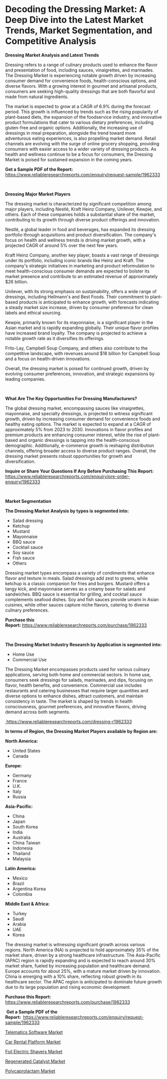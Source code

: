 <p><h1>Decoding the Dressing Market: A Deep Dive into the Latest Market Trends, Market Segmentation, and Competitive Analysis</h1></p><p><strong>Dressing Market Analysis and Latest Trends</strong></p>
<p><p>Dressing refers to a range of culinary products used to enhance the flavor and presentation of food, including sauces, vinaigrettes, and marinades. The Dressing Market is experiencing notable growth driven by increasing consumer demand for convenience foods, health-conscious options, and diverse flavors. With a growing interest in gourmet and artisanal products, consumers are seeking high-quality dressings that are both flavorful and made from natural ingredients.</p><p>The market is expected to grow at a CAGR of 6.9% during the forecast period. This growth is influenced by trends such as the rising popularity of plant-based diets, the expansion of the foodservice industry, and innovative product formulations that cater to various dietary preferences, including gluten-free and organic options. Additionally, the increasing use of dressings in meal preparation, alongside the trend toward more adventurous eating experiences, is also propelling market demand. Retail channels are evolving with the surge of online grocery shopping, providing consumers with easier access to a wider variety of dressing products. As health and wellness continue to be a focus for consumers, the Dressing Market is poised for sustained expansion in the coming years.</p></p>
<p><strong>Get a Sample PDF of the Report:&nbsp;</strong> <a href="https://www.reliableresearchreports.com/enquiry/request-sample/1962333?utm_campaign=34&utm_medium=2&utm_source=Github&utm_content=ia&utm_term=14112024&utm_id=dressing">https://www.reliableresearchreports.com/enquiry/request-sample/1962333</a></p>
<p>&nbsp;</p>
<p><strong>Dressing Major Market Players</strong></p>
<p><p>The dressing market is characterized by significant competition among major players, including Nestlé, Kraft Heinz Company, Unilever, Kewpie, and others. Each of these companies holds a substantial share of the market, contributing to its growth through diverse product offerings and innovation.</p><p>Nestlé, a global leader in food and beverages, has expanded its dressing portfolio through acquisitions and product diversification. The company's focus on health and wellness trends is driving market growth, with a projected CAGR of around 5% over the next few years.</p><p>Kraft Heinz Company, another key player, boasts a vast range of dressings under its portfolio, including iconic brands like Heinz and Kraft. The company's strategic initiatives in marketing and product reformulation to meet health-conscious consumer demands are expected to bolster its market presence and contribute to an estimated revenue of approximately $26 billion.</p><p>Unilever, with its strong emphasis on sustainability, offers a wide range of dressings, including Hellmann's and Best Foods. Their commitment to plant-based products is anticipated to enhance growth, with forecasts indicating a steady market size increase, driven by consumer preference for clean labels and ethical sourcing.</p><p>Kewpie, primarily known for its mayonnaise, is a significant player in the Asian market and is rapidly expanding globally. Their unique flavor profiles have increased brand loyalty. The company is projected to achieve a notable growth rate as it diversifies its offerings.</p><p>Frito-Lay, Campbell Soup Company, and others also contribute to the competitive landscape, with revenues around $18 billion for Campbell Soup and a focus on health-driven innovations.</p><p>Overall, the dressing market is poised for continued growth, driven by evolving consumer preferences, innovation, and strategic expansions by leading companies.</p></p>
<p>&nbsp;</p>
<p><strong>What Are The Key Opportunities For Dressing Manufacturers?</strong></p>
<p><p>The global dressing market, encompassing sauces like vinaigrettes, mayonnaise, and specialty dressings, is projected to witness significant growth, driven by increasing consumer demand for convenience foods and healthy eating options. The market is expected to expand at a CAGR of approximately 5% from 2023 to 2030. Innovations in flavor profiles and premium products are enhancing consumer interest, while the rise of plant-based and organic dressings is tapping into the health-conscious demographic. Additionally, e-commerce growth is reshaping distribution channels, offering broader access to diverse product ranges. Overall, the dressing market presents robust opportunities for growth and diversification.</p></p>
<p><strong>Inquire or Share Your Questions If Any Before Purchasing This Report:</strong> <a href="https://www.reliableresearchreports.com/enquiry/pre-order-enquiry/1962333?utm_campaign=34&utm_medium=2&utm_source=Github&utm_content=ia&utm_term=14112024&utm_id=dressing">https://www.reliableresearchreports.com/enquiry/pre-order-enquiry/1962333</a></p>
<p>&nbsp;</p>
<p><strong>Market Segmentation</strong></p>
<p><strong>The Dressing Market Analysis by types is segmented into:</strong></p>
<p><ul><li>Salad dressing</li><li>Ketchup</li><li>Mustard</li><li>Mayonnaise</li><li>BBQ sauce</li><li>Cocktail sauce</li><li>Soy sauce</li><li>Fish sauce</li><li>Others</li></ul></p>
<p><p>Dressing market types encompass a variety of condiments that enhance flavor and texture in meals. Salad dressings add zest to greens, while ketchup is a classic companion for fries and burgers. Mustard offers a tangy kick, and mayonnaise serves as a creamy base for salads and sandwiches. BBQ sauce is essential for grilling, and cocktail sauce complements seafood dishes. Soy and fish sauces provide umami in Asian cuisines, while other sauces capture niche flavors, catering to diverse culinary preferences.</p></p>
<p><strong>Purchase this Report:&nbsp;</strong><a href="https://www.reliableresearchreports.com/purchase/1962333?utm_campaign=34&utm_medium=2&utm_source=Github&utm_content=ia&utm_term=14112024&utm_id=dressing">https://www.reliableresearchreports.com/purchase/1962333</a></p>
<p>&nbsp;</p>
<p><strong>The Dressing Market Industry Research by Application is segmented into:</strong></p>
<p><ul><li>Home Use</li><li>Commercial Use</li></ul></p>
<p><p>The Dressing Market encompasses products used for various culinary applications, serving both home and commercial sectors. In home use, consumers seek dressings for salads, marinades, and dips, focusing on flavor, health benefits, and convenience. Commercial use includes restaurants and catering businesses that require larger quantities and diverse options to enhance dishes, attract customers, and maintain consistency in taste. The market is shaped by trends in health consciousness, gourmet preferences, and innovative flavors, driving demand across both segments.</p></p>
<p><a href="https://www.reliableresearchreports.com/dressing-r1962333?utm_campaign=34&utm_medium=2&utm_source=Github&utm_content=ia&utm_term=14112024&utm_id=dressing">&nbsp;https://www.reliableresearchreports.com/dressing-r1962333</a></p>
<p><strong>In terms of Region, the Dressing Market Players available by Region are:</strong></p>
<p>
    <p> <strong> North America: </strong>
        <ul>
            <li>United States</li>
            <li>Canada</li>
        </ul>
        </p> 
    <p> <strong> Europe: </strong>
        <ul>
            <li>Germany</li>
            <li>France</li>
            <li>U.K.</li>
            <li>Italy</li>
            <li>Russia</li>
        </ul>
        </p> 
    <p> <strong> Asia-Pacific: </strong>
        <ul>
            <li>China</li>
            <li>Japan</li>
            <li>South Korea</li>
            <li>India</li>
            <li>Australia</li>
            <li>China Taiwan</li>
            <li>Indonesia</li>
            <li>Thailand</li>
            <li>Malaysia</li>
        </ul>
        </p> 
    <p> <strong> Latin America: </strong>
        <ul>
            <li>Mexico</li>
            <li>Brazil</li>
            <li>Argentina Korea</li>
            <li>Colombia</li>
        </ul>
        </p> 
    <p> <strong> Middle East & Africa: </strong>
        <ul>
            <li>Turkey</li>
            <li>Saudi</li>
            <li>Arabia</li>
            <li>UAE</li>
            <li>Korea</li>
        </ul>
    </p>
    </p>
<p><p>The dressing market is witnessing significant growth across various regions. North America (NA) is projected to hold approximately 35% of the market share, driven by a strong healthcare infrastructure. The Asia-Pacific (APAC) region is rapidly expanding and is expected to reach around 30% market share, fueled by increasing population and healthcare demand. Europe accounts for about 25%, with a mature market driven by innovation. China is emerging with a 10% share, reflecting robust growth in its healthcare sector. The APAC region is anticipated to dominate future growth due to its large population and rising economic development.</p></p>
<p><strong>Purchase this Report: </strong><a href="https://www.reliableresearchreports.com/purchase/1962333?utm_campaign=34&utm_medium=2&utm_source=Github&utm_content=ia&utm_term=14112024&utm_id=dressing">https://www.reliableresearchreports.com/purchase/1962333</a></p>
<p>&nbsp;<strong>Get a Sample PDF of the Report:&nbsp;&nbsp;</strong><a href="https://www.reliableresearchreports.com/enquiry/request-sample/1962333?utm_campaign=34&utm_medium=2&utm_source=Github&utm_content=ia&utm_term=14112024&utm_id=dressing">https://www.reliableresearchreports.com/enquiry/request-sample/1962333</a></p>
<p><strong></strong></p>
<p><p><a href="https://issuu.com/reportprime-2/docs/telematics-software-market-size-203_c17011e9cb678e?utm_campaign=34&utm_medium=2&utm_source=Github&utm_content=ia&utm_term=14112024&utm_id=dressing">Telematics Software Market</a></p><p><a href="https://issuu.com/reportprime-2/docs/car-rental-platform-market-size-203_e4a5fe416d8b7a?utm_campaign=34&utm_medium=2&utm_source=Github&utm_content=ia&utm_term=14112024&utm_id=dressing">Car Rental Platform Market</a></p><p><a href="https://www.linkedin.com/pulse/global-foil-electric-shavers-market-landscape-future-trends-wk6rc?utm_campaign=34&utm_medium=2&utm_source=Github&utm_content=ia&utm_term=14112024&utm_id=dressing">Foil Electric Shavers Market</a></p><p><a href="https://github.com/ryanbell8967/Market-Research-Report-List-1/blob/main/regenerated-catalyst-market.md?utm_campaign=34&utm_medium=2&utm_source=Github&utm_content=ia&utm_term=14112024&utm_id=dressing">Regenerated Catalyst Market</a></p><p><a href="https://github.com/yoshih12/Market-Research-Report-List-4/blob/main/polycaprolactam-market.md?utm_campaign=34&utm_medium=2&utm_source=Github&utm_content=ia&utm_term=14112024&utm_id=dressing">Polycaprolactam Market</a></p></p>